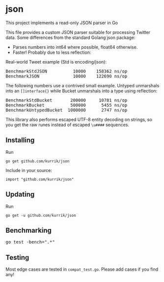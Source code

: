 json
====
This project implements a read-only JSON parser in Go

This file provides a custom JSON parser suitable for processing Twitter data.
Some differences from the standard Golang json package:
  * Parses numbers into int64 where possible, float64 otherwise.
  * Faster!  Probably due to less reflection:

Real-world Tweet example (Std is encoding/json):
<pre>
BenchmarkStdJSON          10000    158362 ns/op
BenchmarkJSON             10000    122690 ns/op
</pre>

The following numbers use a contrived small example.  Untyped unmarshals
into an `[]interface{}` while Bucket unmarshals into a type using reflection:

<pre>
BenchmarkStdBucket       200000     10781 ns/op
BenchmarkBucket          500000      5455 ns/op
BenchmarkUntypedBucket  1000000      2747 ns/op
</pre>

This library also performs escaped UTF-8 entity decoding on strings, so you
get the raw runes instead of escaped `\u####` sequences.

Installing
----------
Run

    go get github.com/kurrik/json

Include in your source:

    import "github.com/kurrik/json"

Updating
--------
Run

    go get -u github.com/kurrik/json

Benchmarking
------------
<pre>
go test -bench=".*"
</pre>

Testing
-------
Most edge cases are tested in `compat_test.go`.  Please add cases if you find
any!
